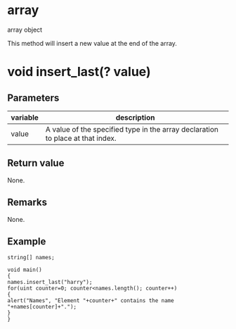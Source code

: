 # array

array object

  


This method will insert a new value at the end of the array.  


# void insert_last(? value)

## Parameters

variable| description  
---|---  
value | A value of the specified type in the array declaration to place at that index.  
  
## Return value

None.

## Remarks

None.

## Example
    
    
    string[] names;
    
    void main()
    {
    names.insert_last("harry");
    for(uint counter=0; counter<names.length(); counter++)
    {
    alert("Names", "Element "+counter+" contains the name "+names[counter]+".");
    }
    }
    
